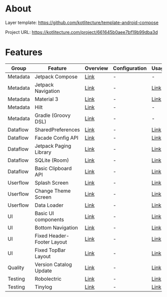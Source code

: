 # About

Layer template: https://github.com/kotlitecture/template-android-compose

Project URL: https://kotlitecture.com/project/661645b0aee7bf19b99dba3d

# Features

| Group | Feature | Overview | Configuration | Usage |
|-------|---------|----------|---------------|-------|
| Metadata | Jetpack Compose | [Link](docs/Metadata/Jetpack%20Compose/overview.md) | - | - |
| Metadata | Jetpack Navigation | [Link](docs/Metadata/Jetpack%20Navigation/overview.md) | - | [Link](docs/Metadata/Jetpack%20Navigation/usage.md) |
| Metadata | Material 3 | [Link](docs/Metadata/Material%203/overview.md) | - | [Link](docs/Metadata/Material%203/usage.md) |
| Metadata | Hilt | [Link](docs/Metadata/Hilt/overview.md) | - | - |
| Metadata | Gradle (Groovy DSL) | [Link](docs/Metadata/Gradle%20%28Groovy%20DSL%29/overview.md) | - | - |
| Dataflow | SharedPreferences | [Link](docs/Dataflow/SharedPreferences/overview.md) | - | [Link](docs/Dataflow/SharedPreferences/usage.md) |
| Dataflow | Facade Config API | [Link](docs/Dataflow/Facade%20Config%20API/overview.md) | - | [Link](docs/Dataflow/Facade%20Config%20API/usage.md) |
| Dataflow | Jetpack Paging Library | [Link](docs/Dataflow/Jetpack%20Paging%20Library/overview.md) | - | [Link](docs/Dataflow/Jetpack%20Paging%20Library/usage.md) |
| Dataflow | SQLite (Room) | [Link](docs/Dataflow/SQLite%20%28Room%29/overview.md) | - | [Link](docs/Dataflow/SQLite%20%28Room%29/usage.md) |
| Dataflow | Basic Clipboard API | [Link](docs/Dataflow/Basic%20Clipboard%20API/overview.md) | - | [Link](docs/Dataflow/Basic%20Clipboard%20API/usage.md) |
| Userflow | Splash Screen | [Link](docs/Userflow/Splash%20Screen/overview.md) | - | [Link](docs/Userflow/Splash%20Screen/usage.md) |
| Userflow | Change Theme Screen | [Link](docs/Userflow/Change%20Theme%20Screen/overview.md) | - | [Link](docs/Userflow/Change%20Theme%20Screen/usage.md) |
| Userflow | Data Loader | [Link](docs/Userflow/Data%20Loader/overview.md) | - | [Link](docs/Userflow/Data%20Loader/usage.md) |
| UI | Basic UI components | [Link](docs/UI/Basic%20UI%20components/overview.md) | - | [Link](docs/UI/Basic%20UI%20components/usage.md) |
| UI | Bottom Navigation | [Link](docs/UI/Bottom%20Navigation/overview.md) | - | [Link](docs/UI/Bottom%20Navigation/usage.md) |
| UI | Fixed Header-Footer Layout | [Link](docs/UI/Fixed%20Header-Footer%20Layout/overview.md) | - | [Link](docs/UI/Fixed%20Header-Footer%20Layout/usage.md) |
| UI | Fixed TopBar Layout | [Link](docs/UI/Fixed%20TopBar%20Layout/overview.md) | - | [Link](docs/UI/Fixed%20TopBar%20Layout/usage.md) |
| Quality | Version Catalog Update | [Link](docs/Quality/Version%20Catalog%20Update/overview.md) | - | [Link](docs/Quality/Version%20Catalog%20Update/usage.md) |
| Testing | Robolectric | [Link](docs/Testing/Robolectric/overview.md) | - | [Link](docs/Testing/Robolectric/usage.md) |
| Testing | Tinylog | [Link](docs/Testing/Tinylog/overview.md) | - | [Link](docs/Testing/Tinylog/usage.md) |
